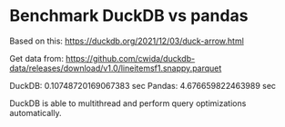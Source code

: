 # Benchmark DuckDB vs pandas

Based on this: https://duckdb.org/2021/12/03/duck-arrow.html

Get data from: https://github.com/cwida/duckdb-data/releases/download/v1.0/lineitemsf1.snappy.parquet

DuckDB: 0.10748720169067383 sec
Pandas: 4.676659822463989 sec

DuckDB is able to multithread and perform query optimizations automatically.
